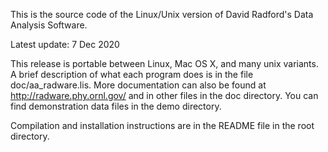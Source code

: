 This is the source code of the Linux/Unix version of David Radford's Data Analysis Software.

Latest update: 7 Dec 2020

This release is portable between Linux, Mac OS X, and many unix variants.
A brief description of what each program does is in the file doc/aa_radware.lis.
More documentation can also be found at http://radware.phy.ornl.gov/ and in other files in the doc directory.
You can find demonstration data files in the demo directory.

Compilation and installation instructions are in the README file in the root directory.